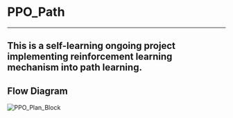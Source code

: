 # PPO_Path
---
This is a self-learning ongoing project implementing reinforcement learning mechanism into path learning.
---
## Flow Diagram
![PPO_Plan_Block](https://github.com/user-attachments/assets/d137e6a6-105b-422d-a4e1-9730e41a68b4)
